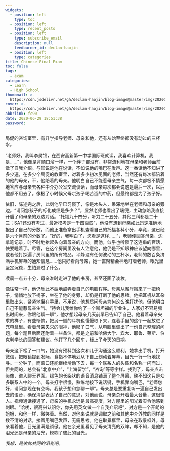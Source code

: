 ```yaml
---
widgets:
  - position: left
    type: toc
  - position: left
    type: recent_posts
  - position: left
    type: subscribe_email
    description: null
    feedburner_id: declan-haojin
  - position: left
    type: categories
title: Chinese Final Exam
toc: false
tags:
  - exam
categories:
  - Learn
  - High School
thumbnail: >-
  https://cdn.jsdelivr.net/gh/declan-haojin/blog-image@master/img/20200629230803.png
cover: >-
  https://cdn.jsdelivr.net/gh/declan-haojin/blog-image@master/img/20200629230803.png
abbrlink: fc90
date: 2020-06-29 18:51:38
password:
---
```


局促的咨询室里，有升学指导老师、母亲和他，还有从始至终都没有动过的三杯水。

“老师好，我叫李昊锦，在西安高新第一中学国际班就读，我喜欢计算机，我是……”，他像是背顺口溜一样，一个绊子都没有，非常流利地在母亲和老师面前做了自我介绍。与其说是他在说话，不如说他的嘴巴在发声。这一番话他不知讲了多少遍，在多少个局促的教室里，对着多少初次见面的老师，当然还有每次都陪着的他的母亲，不，他陪着的母亲。他明白自己不能惹母亲生气，每一次都极不情愿地答应与母亲去各种中介办公室交流谈话，而母亲每次都会说这是最后一次，以后他都不用去了。像极了小时候父母哄孩子喝苦涩的中药，但最终都是为了孩子好。

<!--more-->

依旧，陈述完之后，此刻他早已习惯了，像是木头人，呆滞地坐在老师和母亲的旁边。“请问您孩子的标化成绩是多少？”，显然老师也看出了端倪，主动忽略我直接开启了和母亲的双边对话。“托福九十四分，听力二十五分，其他三科都是二十三；SAT还没有考过，最近模考是一千四百四”，他没有想到母亲如此迅速准确地报出了自己的分数，而他正准备拿出手机查看自己的托福各科小分，毕竟，这已经是六个月前的分数了。“好的，我明白了，您看是这样……”，老师便回答母亲，边拿笔记录，时不时地抬起头向着母亲的方向。而他，似乎也听惯了这连串的官话，快要睡着了。尽管，在这个房间里没有人注意他，他仍是不知眼神应该望向哪里，或者他打探遍了房间里的所有物品，平静没有任何波动的三杯水，老师的数百条挤满手机屏幕的通知信息……他只好看向母亲，她一直聚精会神地盯着老师，眼光里坚定沉稳，生怕漏过了什么。

凌晨一点五十分，母亲准时走进了他的书房，甚至还画了淡妆。

像往常一样，他仍乐此不疲地鼓弄着自己的电脑程序。母亲从餐厅搬来了一把椅子，悄悄地放下椅子，坐在了他的身旁，却仍是打断了他的思绪。他把耳机从耳朵里取出来，紧紧地攥在手里，不用说，他想质问母亲为何这么晚打扰他，但他明白自己不能惹母亲生气。“待会儿我给你约了一个斯坦福的毕业生，人家好不容易腾出时间来，你跟他聊一聊”，他才想起母亲几天前早已告知了自己。他看着母亲央求的样子，有些惭愧，把另一侧的耳机也慢慢取下来，连着手里的这个一起放进了充电盒里。看着母亲央求的眼神，他叹了口气，从电脑里调出了一份自己整理的问题，每个题目后面还附着一些备注，都是之前和哈佛大学、宾大、耶鲁、莱斯、伯克利学长的回答和建议。他打了几个回车，标上了今天的日期。

母亲这下松了一口气，她没有预料到这次和儿子沟通这么顺利。她拿出手机，打开微信，把眼镜提到发际，食指不停地划从下自上划动着屏幕，目光一行一行地找寻。一分钟了，而窗口还能继续滑动下去，每一个联系人的头像和名称一闪而过，但共同的，总会有“北京中介”，“上海留学”，“咨询”等等字样。找到了，母亲点击头像，进入聊天界面。绿色的长条状的语音消息铺满了整个屏幕，殊不知这只是众多联系人中的一个。母亲打字很慢，熟练地按下说话键，手机靠向嘴巴，“老师您好，请问您现在有空吗，我孩子想和您聊一聊”。母亲总是要重复听一遍自己发出去的语音，确保清楚表达了自己的意思，对他而说，母亲总开着最大音量，这很恼人。视频通话接通了，母亲的手机永远是最高亮度，对方屋里的阳光着实令他感到刺眼。“哈喽，很高兴认识你，你先用英文做一个自我介绍吧”，对方是一个开朗的姐姐，和他一样，微笑着。当然，对他来说就是调取之前和其他中介外教的同样是数不清的对话，接着用嘴巴发声，无需思考。他在取景框里，母亲在取景框外。母亲看着他，目光里满是骄傲。他在余光里看见了母亲清亮的双眸，却不知，是他的泪光还是母亲的泪光，模糊了彼此的目光。

*我想，是彼此共同的泪光吧。*

